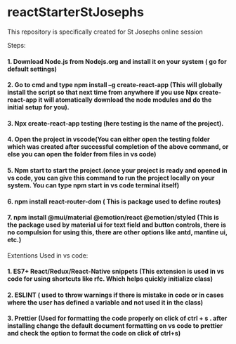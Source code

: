 # reactStarterStJosephs

This repository is specifically created for St Josephs online session

Steps:

#### 1. Download Node.js from Nodejs.org and install it on your system ( go for default settings)

#### 2. Go to cmd and type npm install –g create-react-app (This will globally install the script so that next time from anywhere if you use Npx create-react-app it will atomatically download the node modules and do the initial setup for you).

#### 3. Npx create-react-app testing (here testing is the name of the project).

#### 4. Open the project in vscode(You can either open the testing folder which was created after successful completion of the above command, or else you can open the folder from files in vs code)

#### 5. Npm start to start the project.(once your project is ready and opened in vs code, you can give this command to run the project locally on your system. You can type npm start in vs code terminal itself)

#### 6. npm install react-router-dom ( This is package used to define routes)

#### 7. npm install @mui/material @emotion/react @emotion/styled (This is the package used by material ui for text field and button controls, there is no compulsion for using this, there are other options like antd, mantine ui, etc.)

Extentions Used in vs code:

#### 1. ES7+ React/Redux/React-Native snippets (This extension is used in vs code for using shortcuts like rfc. Which helps quickly initialize class)

#### 2. ESLINT ( used to throw warnings if there is mistake in code or in cases where the user has defined a variable and not used it in the class)

#### 3. Prettier (Used for formatting the code properly on click of ctrl + s . after installing change the default document formatting on vs code to prettier and check the option to format the code on click of ctrl+s)
